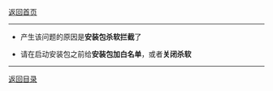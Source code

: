 [返回首页](/index.md)
***

- 产生该问题的原因是**安装包杀软拦截**了

- 请在启动安装包之前给**安装包加白名单**，或者**关闭杀软**

***
[返回目录](/QuestionNAnswer/index.md)
